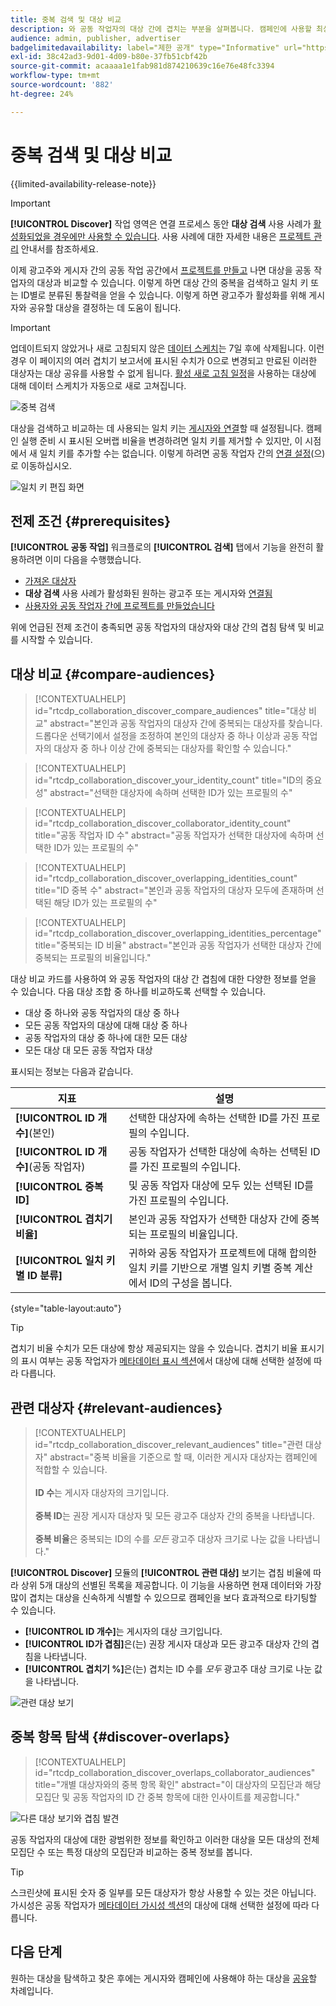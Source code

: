```yaml
---
title: 중복 검색 및 대상 비교
description: 와 공동 작업자의 대상 간에 겹치는 부분을 살펴봅니다. 캠페인에 사용할 최상의 대상을 찾는 방법을 알아봅니다.
audience: admin, publisher, advertiser
badgelimitedavailability: label="제한 공개" type="Informative" url="https://helpx.adobe.com/kr/legal/product-descriptions/real-time-customer-data-platform-collaboration.html newtab=true"
exl-id: 38c42ad3-9d01-4d09-b80e-37fb51cbf42b
source-git-commit: acaaaa1e1fab981d874210639c16e76e48fc3394
workflow-type: tm+mt
source-wordcount: '882'
ht-degree: 24%

---
```


# 중복 검색 및 대상 비교

{{limited-availability-release-note}}

>[!IMPORTANT]
>
>**[!UICONTROL Discover]** 작업 영역은 연결 프로세스 동안 **대상 검색** 사용 사례가 [활성화되었을 경우에만 사용할 수 있습니다](../connect/establishing-connections.md#connection-settings). 사용 사례에 대한 자세한 내용은 [프로젝트 관리](./manage-projects.md#project-use-cases) 안내서를 참조하세요.

이제 광고주와 게시자 간의 공동 작업 공간에서 [프로젝트를 만들고](/help/guide/collaborate/manage-projects.md) 나면 대상을 공동 작업자의 대상과 비교할 수 있습니다. 이렇게 하면 대상 간의 중복을 검색하고 일치 키 또는 ID별로 분류된 통찰력을 얻을 수 있습니다. 이렇게 하면 광고주가 활성화를 위해 게시자와 공유할 대상을 결정하는 데 도움이 됩니다.

>[!IMPORTANT]
>
>업데이트되지 않았거나 새로 고침되지 않은 [데이터 스케치](/help/guide/glossary.md#sketches)는 7일 후에 삭제됩니다. 이런 경우 이 페이지의 여러 겹치기 보고서에 표시된 수치가 0으로 변경되고 만료된 이러한 대상자는 대상 공유를 사용할 수 없게 됩니다. [활성 새로 고침 일정](/help/guide/setup/onboard-audiences.md#schedule)을 사용하는 대상에 대해 데이터 스케치가 자동으로 새로 고쳐집니다.

![중복 검색](/help/assets/collaborate/discover-overlaps/discover-overlaps.png)

대상을 검색하고 비교하는 데 사용되는 일치 키는 [게시자와 연결](/help/guide/connect/establishing-connections.md#connection-settings)할 때 설정됩니다. 캠페인 실행 준비 시 표시된 오버랩 비율을 변경하려면 일치 키를 제거할 수 있지만, 이 시점에서 새 일치 키를 추가할 수는 없습니다. 이렇게 하려면 공동 작업자 간의 [연결 설정](/help/guide/connect/establishing-connections.md#connection-settings)(으)로 이동하십시오.

![일치 키 편집 화면](/help/assets/collaborate/discover-overlaps/edit-match-keys.png)

## 전제 조건 {#prerequisites}

**[!UICONTROL 공동 작업]** 워크플로의 **[!UICONTROL 검색]** 탭에서 기능을 완전히 활용하려면 이미 다음을 수행했습니다.

* [가져온 대상자](/help/guide/setup/onboard-audiences.md)
* **대상 검색** 사용 사례가 활성화된 원하는 광고주 또는 게시자와 [연결됨](/help/guide/connect/establishing-connections.md)
* [사용자와 공동 작업자 간에 프로젝트를 만들었습니다](/help/guide/collaborate/manage-projects.md)

위에 언급된 전제 조건이 충족되면 공동 작업자의 대상자와 대상 간의 겹침 탐색 및 비교를 시작할 수 있습니다.

## 대상 비교 {#compare-audiences}

>[!CONTEXTUALHELP]
>id="rtcdp_collaboration_discover_compare_audiences"
>title="대상 비교"
>abstract="본인과 공동 작업자의 대상자 간에 중복되는 대상자를 찾습니다. 드롭다운 선택기에서 설정을 조정하여 본인의 대상자 중 하나 이상과 공동 작업자의 대상자 중 하나 이상 간에 중복되는 대상자를 확인할 수 있습니다."

>[!CONTEXTUALHELP]
>id="rtcdp_collaboration_discover_your_identity_count"
>title="ID의 중요성"
>abstract="선택한 대상자에 속하며 선택한 ID가 있는 프로필의 수"

>[!CONTEXTUALHELP]
>id="rtcdp_collaboration_discover_collaborator_identity_count"
>title="공동 작업자 ID 수"
>abstract="공동 작업자가 선택한 대상자에 속하며 선택한 ID가 있는 프로필의 수"

>[!CONTEXTUALHELP]
>id="rtcdp_collaboration_discover_overlapping_identities_count"
>title="ID 중복 수"
>abstract="본인과 공동 작업자의 대상자 모두에 존재하며 선택된 해당 ID가 있는 프로필의 수"

>[!CONTEXTUALHELP]
>id="rtcdp_collaboration_discover_overlapping_identities_percentage"
>title="중복되는 ID 비율"
>abstract="본인과 공동 작업자가 선택한 대상자 간에 중복되는 프로필의 비율입니다."

대상 비교 카드를 사용하여 와 공동 작업자의 대상 간 겹침에 대한 다양한 정보를 얻을 수 있습니다. 다음 대상 조합 중 하나를 비교하도록 선택할 수 있습니다.

* 대상 중 하나와 공동 작업자의 대상 중 하나
* 모든 공동 작업자의 대상에 대해 대상 중 하나
* 공동 작업자의 대상 중 하나에 대한 모든 대상
* 모든 대상 대 모든 공동 작업자 대상

표시되는 정보는 다음과 같습니다.

| 지표 | 설명 |
|---------|----------|
| **[!UICONTROL ID 개수]**(본인) | 선택한 대상자에 속하는 선택한 ID를 가진 프로필의 수입니다. |
| **[!UICONTROL ID 개수]**(공동 작업자) | 공동 작업자가 선택한 대상에 속하는 선택된 ID를 가진 프로필의 수입니다. |
| **[!UICONTROL 중복 ID]** | 및 공동 작업자 대상에 모두 있는 선택된 ID를 가진 프로필의 수입니다. |
| **[!UICONTROL 겹치기 비율]** | 본인과 공동 작업자가 선택한 대상자 간에 중복되는 프로필의 비율입니다. |
| **[!UICONTROL 일치 키별 ID 분류]** | 귀하와 공동 작업자가 프로젝트에 대해 합의한 일치 키를 기반으로 개별 일치 키별 중복 계산에서 ID의 구성을 봅니다. |

{style="table-layout:auto"}

>[!TIP]
>
>겹치기 비율 수치가 모든 대상에 항상 제공되지는 않을 수 있습니다. 겹치기 비율 표시기의 표시 여부는 공동 작업자가 [메타데이터 표시 섹션](/help/guide/setup/onboard-audiences.md#metadata-visibility)에서 대상에 대해 선택한 설정에 따라 다릅니다.

## 관련 대상자 {#relevant-audiences}

>[!CONTEXTUALHELP]
>id="rtcdp_collaboration_discover_relevant_audiences"
>title="관련 대상자"
>abstract="중복 비율을 기준으로 할 때, 이러한 게시자 대상자는 캠페인에 적합할 수 있습니다. <br><br><b>ID 수</b>는 게시자 대상자의 크기입니다. <br><br> <b>중복 ID</b>는 권장 게시자 대상자 및 모든 광고주 대상자 간의 중복을 나타냅니다. <br><br>  <b>중복 비율</b>은 중복되는 ID의 수를 <i>모든</i> 광고주 대상자 크기로 나눈 값을 나타냅니다."

**[!UICONTROL Discover]** 모듈의 **[!UICONTROL 관련 대상]** 보기는 겹침 비율에 따라 상위 5개 대상의 선별된 목록을 제공합니다. 이 기능을 사용하면 현재 데이터와 가장 많이 겹치는 대상을 신속하게 식별할 수 있으므로 캠페인을 보다 효과적으로 타기팅할 수 있습니다.

* **[!UICONTROL ID 개수]**&#x200B;는 게시자의 대상 크기입니다.
* **[!UICONTROL ID가 겹침]**&#x200B;은(는) 권장 게시자 대상과 모든 광고주 대상자 간의 겹침을 나타냅니다.
* **[!UICONTROL 겹치기 %]**&#x200B;은(는) 겹치는 ID 수를 *모두* 광고주 대상 크기로 나눈 값을 나타냅니다.

![관련 대상 보기](/help/assets/collaborate/discover-overlaps/relevant-audiences-highlighted.png)

## 중복 항목 탐색 {#discover-overlaps}

>[!CONTEXTUALHELP]
>id="rtcdp_collaboration_discover_overlaps_collaborator_audiences"
>title="개별 대상자와의 중복 항목 확인"
>abstract="이 대상자의 모집단과 해당 모집단 및 공동 작업자의 ID 간 중복 항목에 대한 인사이트를 제공합니다."

![다른 대상 보기와 겹침 발견](/help/assets/collaborate/discover-overlaps/discover-overlaps-cards-view.png)

공동 작업자의 대상에 대한 광범위한 정보를 확인하고 이러한 대상을 모든 대상의 전체 모집단 수 또는 특정 대상의 모집단과 비교하는 중복 정보를 봅니다.

>[!TIP]
>
>스크린샷에 표시된 숫자 중 일부를 모든 대상자가 항상 사용할 수 있는 것은 아닙니다. 가시성은 공동 작업자가 [메타데이터 가시성 섹션](/help/guide/setup/onboard-audiences.md#metadata-visibility)의 대상에 대해 선택한 설정에 따라 다릅니다.

## 다음 단계

원하는 대상을 탐색하고 찾은 후에는 게시자와 캠페인에 사용해야 하는 대상을 [공유](/help/guide/collaborate/share.md)할 차례입니다.

